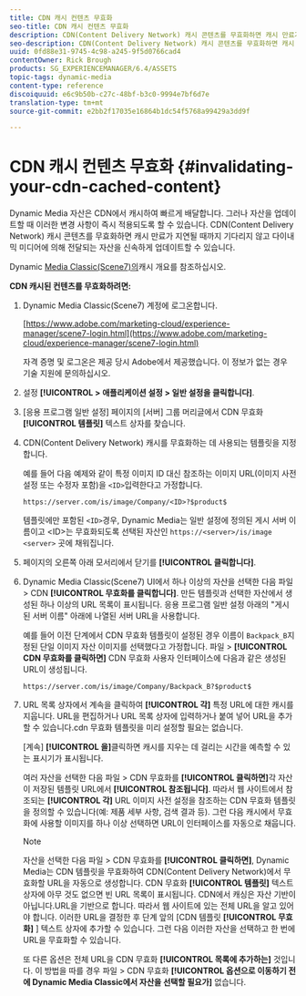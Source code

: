```yaml
---
title: CDN 캐시 컨텐츠 무효화
seo-title: CDN 캐시 컨텐츠 무효화
description: CDN(Content Delivery Network) 캐시 콘텐츠를 무효화하면 캐시 만료가 지연될 때까지 기다리지 않고 다이내믹 미디어에 의해 전달되는 자산을 신속하게 업데이트할 수 있습니다.
seo-description: CDN(Content Delivery Network) 캐시 콘텐츠를 무효화하면 캐시 만료가 지연될 때까지 기다리지 않고 다이내믹 미디어에 의해 전달되는 자산을 신속하게 업데이트할 수 있습니다.
uuid: 0fd88e31-9745-4c98-a245-9f5d0766cad4
contentOwner: Rick Brough
products: SG_EXPERIENCEMANAGER/6.4/ASSETS
topic-tags: dynamic-media
content-type: reference
discoiquuid: e6c9b50b-c27c-48bf-b3c0-9994e7bf6d7e
translation-type: tm+mt
source-git-commit: e2bb2f17035e16864b1dc54f5768a99429a3dd9f

---
```



# CDN 캐시 컨텐츠 무효화 {#invalidating-your-cdn-cached-content}

Dynamic Media 자산은 CDN에서 캐시하여 빠르게 배달합니다. 그러나 자산을 업데이트할 때 이러한 변경 사항이 즉시 적용되도록 할 수 있습니다. CDN(Content Delivery Network) 캐시 콘텐츠를 무효화하면 캐시 만료가 지연될 때까지 기다리지 않고 다이내믹 미디어에 의해 전달되는 자산을 신속하게 업데이트할 수 있습니다.

Dynamic [Media Classic(Scene7)의](https://helpx.adobe.com/experience-manager/scene7/kb/base/caching-questions/scene7-caching-overview.html)캐시 개요를 참조하십시오.

**CDN 캐시된 컨텐츠를 무효화하려면:**

1. Dynamic Media Classic(Scene7) 계정에 로그온합니다.

   [https://www.adobe.com/marketing-cloud/experience-manager/scene7-login.html](https://www.adobe.com/marketing-cloud/experience-manager/scene7-login.html)

   자격 증명 및 로그온은 제공 당시 Adobe에서 제공했습니다. 이 정보가 없는 경우 기술 지원에 문의하십시오.

1. 설정 **[!UICONTROL > 애플리케이션 설정 > 일반 설정을 클릭합니다]**.
1. [응용 프로그램 일반 설정] 페이지의 [서버] 그룹 머리글에서 CDN 무효화 **[!UICONTROL 템플릿]** 텍스트 상자를 찾습니다.

1. CDN(Content Delivery Network) 캐시를 무효화하는 데 사용되는 템플릿을 지정합니다.

   예를 들어 다음 예제와 같이 특정 이미지 ID 대신 참조하는 이미지 URL(이미지 사전 설정 또는 수정자 포함)을 `<ID>`입력한다고 가정합니다.

   `https://server.com/is/image/Company/<ID>?$product$`

   템플릿에만 포함된 `<ID>`경우, Dynamic Media는 일반 설정에 정의된 게시 서버 이름이고 &lt;ID>는 무효화되도록 선택된 자산인 `https://<server>/is/image` `<server>` 곳에 채워집니다.

1. 페이지의 오른쪽 아래 모서리에서 닫기를 **[!UICONTROL 클릭합니다]**.
1. Dynamic Media Classic(Scene7) UI에서 하나 이상의 자산을 선택한 다음 파일 > CDN **[!UICONTROL 무효화를 클릭합니다]**. 만든 템플릿과 선택한 자산에서 생성된 하나 이상의 URL 목록이 표시됩니다. 응용 프로그램 일반 설정 아래의 &quot;게시된 서버 이름&quot; 아래에 나열된 서버 URL을 사용합니다.

   예를 들어 이전 단계에서 CDN 무효화 템플릿이 설정된 경우 이름이 `Backpack_B`지정된 단일 이미지 자산 이미지를 선택했다고 가정합니다. 파일 > **[!UICONTROL CDN 무효화를 클릭하면]** CDN 무효화 사용자 인터페이스에 다음과 같은 생성된 URL이 생성됩니다.

   `https://server.com/is/image/Company/Backpack_B?$product$`

1. URL 목록 상자에서 계속을 클릭하여 **[!UICONTROL 각]** 특정 URL에 대한 캐시를 지웁니다. URL을 편집하거나 URL 목록 상자에 입력하거나 붙여 넣어 URL을 추가할 수 있습니다.cdn 무효화 템플릿을 미리 설정할 필요는 없습니다.

   [계속] **[!UICONTROL 을]**&#x200B;클릭하면 캐시를 지우는 데 걸리는 시간을 예측할 수 있는 표시기가 표시됩니다.

   여러 자산을 선택한 다음 파일 > CDN 무효화를 **[!UICONTROL 클릭하면]**&#x200B;각 자산이 저장된 템플릿 URL에서 **[!UICONTROL 참조됩니다]**. 따라서 웹 사이트에서 참조되는 **[!UICONTROL 각]** URL 이미지 사전 설정을 참조하는 CDN 무효화 템플릿을 정의할 수 있습니다(예: 제품 세부 사항, 검색 결과 등). 그런 다음 캐시에서 무효화에 사용할 이미지를 하나 이상 선택하면 URL이 인터페이스를 자동으로 채웁니다.

   >[!NOTE]
   >
   >자산을 선택한 다음 파일 > CDN 무효화를 **[!UICONTROL 클릭하면]**, Dynamic Media는 CDN 템플릿을 무효화하여 CDN(Content Delivery Network)에서 무효화할 URL을 자동으로 생성합니다. CDN 무효화 **[!UICONTROL 템플릿]** 텍스트 상자에 아무 것도 없으면 빈 URL 목록이 표시됩니다. CDN에서 캐싱은 자산 기반이 아닙니다.URL을 기반으로 합니다. 따라서 웹 사이트에 있는 전체 URL을 알고 있어야 합니다. 이러한 URL을 결정한 후 단계 앞의 [CDN 템플릿 **[!UICONTROL 무효화]** ] 텍스트 상자에 추가할 수 있습니다. 그런 다음 이러한 자산을 선택하고 한 번에 URL을 무효화할 수 있습니다.
   >
   >또 다른 옵션은 전체 URL을 CDN 무효화 **[!UICONTROL 목록에 추가하는]** 것입니다. 이 방법을 따를 경우 파일 > CDN 무효화 **[!UICONTROL 옵션으로 이동하기 전에 Dynamic Media Classic에서 자산을 선택할 필요가]** 없습니다.

